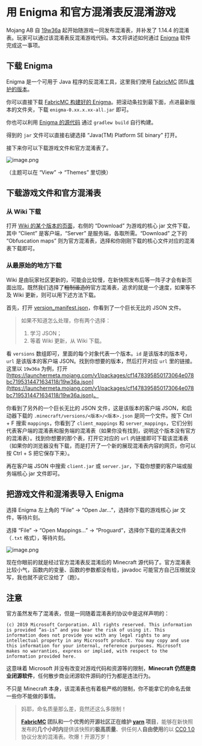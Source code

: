 # 用 Enigma 和官方混淆表反混淆游戏

Mojang AB 自 [19w36a](https://www.mcbbs.net/thread-911386-1-1.html) 起开始随游戏一同发布混淆表，并补发了 1.14.4 的混淆表。玩家可以通过该混淆表反混淆游戏代码。本文将讲述如何通过 [Enigma](https://github.com/FabricMC/Enigma) 软件完成这一事项。

## 下载 Enigma

Enigma 是一个可用于 Java 程序的反混淆工具，这里我们使用 [FabricMC](https://github.com/FabricMC/Enigma) 团队[维护的版本](https://github.com/FabricMC/Enigma)。

你可以直接下载 [FabricMC 构建好的 Enigma](https://maven.fabricmc.net/cuchaz/enigma/)。把滚动条拉到最下面，点进最新版本的文件夹，下载 `enigma-0.xx.x.xx-all.jar` 即可。

你也可以利用 [Enigma 的源代码](https://github.com/FabricMC/Enigma) 通过 `gradlew build` 自行构建。

得到的 `jar` 文件可以直接右键选择 “Java(TM) Platform SE binary” 打开。

接下来你可以下载游戏文件和官方混淆表了。

![image.png](https://i.loli.net/2019/10/14/86au2kZAi4mUwGD.png)

（主题可以在 “View” -> “Themes” 里切换）

## 下载游戏文件和官方混淆表

### 从 Wiki 下载

打开 [Wiki 的某个版本的页面](https://minecraft.gamepedia.com/Java_Edition_19w36a)，右侧的 “Download” 为游戏的核心 jar 文件下载，其中 “Client” 是客户端，“Server” 是服务端，各取所需。“Download” 之下的 “Obfuscation maps” 则为官方混淆表，选择和你刚刚下载的核心文件对应的混淆表下载即可。

### 从最原始的地方下载

Wiki 是由玩家社区更新的，可能会比较慢，在新快照发布后等一阵子才会有新页面出现。既然我们选择了~~粗制滥造的~~官方混淆表，追求的就是一个速度，如果等不及 Wiki 更新，则可以用下述方法下载。

首先，打开 [version_manifest.json](https://launchermeta.mojang.com/mc/game/version_manifest.json)，你看到了一个巨长无比的 JSON 文件。

> 如果不知道怎么处理，你有两个选择：
> 1. 学习 JSON；
> 2. 等着 Wiki 更新，从 Wiki 下载。

看 `versions` 数组即可，里面的每个对象代表一个版本。`id` 是该版本的版本号，`url` 是该版本的客户端 JSON。找到你想要的版本，然后打开对应 `url` 里的链接。这里以 `19w36a` 为例，打开 [https://launchermeta.mojang.com/v1/packages/cf1478395850173064e078bc7195314471634118/19w36a.json](https://launchermeta.mojang.com/v1/packages/cf1478395850173064e078bc7195314471634118/19w36a.json)。

你看到了另外的一个巨长无比的 JSON 文件，这是该版本的客户端 JSON，和启动器下载的 `.minecraft/versions/<版本>/<版本>.json` 是同一个文件。按下 Ctrl + F 搜索 `mappings`，你看到了 `client_mappings` 和 `server_mappings`，它们分别代表客户端的混淆表和服务端的混淆表（如果你没有找到，说明这个版本没有官方的混淆表）。找到你想要的那个表，打开它对应的 `url` 内链接即可下载该混淆表（如果你的浏览器没有下载，而是打开了一个新的展现混淆表内容的网页，你可以按 Ctrl + S 把它保存下来）。

再在客户端 JSON 中搜索 `client.jar` 或 `server.jar`，下载你想要的客户端或服务端核心 jar 文件即可。

## 把游戏文件和混淆表导入 Enigma

选择 Enigma 左上角的 “File” -> “Open Jar...”，选择你下载的游戏核心 jar 文件，等待片刻。

选择 “File” -> “Open Mappings...” -> “Proguard”，选择你下载的混淆表文件（`.txt` 格式），等待片刻。

![image.png](https://i.loli.net/2019/10/14/8H2MSguzyUavtef.png)

现在你眼前的就是经过官方混淆表反混淆后的 Minecraft 源代码了。官方混淆表比较小气，函数内的变量、函数的参数都没有给，javadoc 可能官方自己压根就没写，我也就不说它没给了（跑）。

## 注意

官方虽然发布了混淆表，但是一同随着混淆表的协议中是这样声明的：

```
(c) 2019 Microsoft Corporation. All rights reserved. This information is provided “as-is” and you bear the risk of using it. This information does not provide you with any legal rights to any intellectual property in any Microsoft product. You may copy and use this information for your internal, reference purposes. Microsoft makes no warranties, express or implied, with respect to the information provided here.
```

这意味着 Microsoft 并没有改变对游戏代码和资源等的限制，**Minecraft 仍然是商业闭源软件**，任何散步商业闭源软件源码的行为都是违法行为。

不只是 Minecraft 本身，该混淆表也有着极严格的限制，你不能拿它的命名去做一些你不能做的事情。

> 妈耶，命名质量那么差，竟然还这么多限制！
>
> **[FabricMC](https://github.com/FabricMC) 团队和一个优秀的开源社区正在维护 [yarn](https://github.com/FabricMC/yarn) 项目**，能够在新快照发布的**几个小时内**提供该快照的**极高质量**、供任何人**自由使用**的以 [CC0 1.0](https://github.com/FabricMC/yarn/blob/19w41a/LICENSE) 协议分发的混淆表。吹爆！开源万岁！  
